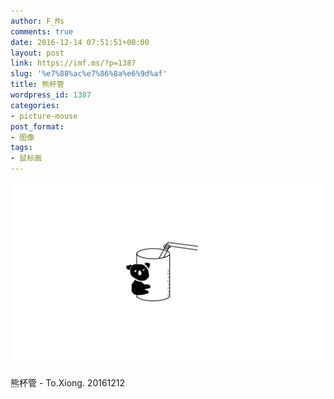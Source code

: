 ```yaml
---
author: F_Ms
comments: true
date: 2016-12-14 07:51:51+00:00
layout: post
link: https://imf.ms/?p=1387
slug: '%e7%88%ac%e7%86%8a%e6%9d%af'
title: 熊杯管
wordpress_id: 1387
categories:
- picture-mouse
post_format:
- 图像
tags:
- 鼠标画
---
```


![](/img/post/wp/2016/12/20161212_熊杯管.png)


熊杯管 - To.Xiong.
20161212
